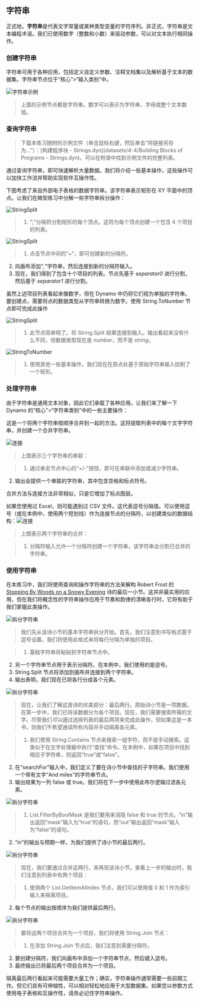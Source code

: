 

## 字符串

正式地，**字符串**是代表文字常量或某种类型变量的字符序列。非正式，字符串是文本编程术语。我们已使用数字（整数和小数）来驱动参数，可以对文本执行相同操作。

### 创建字符串

字符串可用于各种应用，包括定义自定义参数、注释文档集以及解析基于文本的数据集。字符串节点位于“核心”>“输入类别”中。

![字符串示例](images/4-4/4-4-1-005.jpg)

> 上面的示例节点都是字符串。数字可以表示为字符串、字母或整个文本数组。

### 查询字符串

> 下载本练习随附的示例文件（单击鼠标右键，然后单击“将链接另存为...”）：[构建程序块 - Strings.dyn](datasets/4-4/Building Blocks of Programs - Strings.dyn)。可以在附录中找到示例文件的完整列表。

通过查询字符串，即可快速解析大量数据。我们将介绍一些基本操作，这些操作可以加快工作流并帮助实现软件互操作性。

下图考虑了来自外部电子表格的数据字符串。该字符串表示矩形在 XY 平面中的顶点。让我们在微型练习中分解一些字符串拆分操作：

![StringSplit](images/4-4/4-4-1-001.jpg)

> 1. “;”分隔符分割矩形的每个顶点。这将为每个顶点创建一个包含 4 个项目的列表。

![StringSplit](images/4-4/4-4-1-003.jpg)

> 1. 点击节点中间的“*+*”，即可创建新的分隔符。
2. 向画布添加“*,*”字符串，然后连接到新的分隔符输入。
3. 现在，我们得到了包含十个项目的列表。节点先基于 *separator0* 进行分割，然后基于 *separator1* 进行分割。

虽然上述项目列表看起来像数字，但在 Dynamo 中仍将它们视为单独的字符串。要创建点，需要将点的数据类型从字符串转换为数字。使用 String.ToNumber 节点即可完成此操作

![StringSplit](images/4-4/4-4-1-002.jpg)

> 1. 此节点简单明了。将 String.Split 结果连接到输入。输出看起来没有什么不同，但数据类型现在是 *number*，而不是 *string*。

![StringToNumber](images/4-4/4-4-1-004.jpg)

> 1. 使用其他一些基本操作，我们现在在原点处基于原始字符串输入绘制了一个矩形。

### 处理字符串

由于字符串是通用文本对象，因此它们承载了各种应用。让我们来了解一下 Dynamo 的“核心”>“字符串类别”中的一些主要操作：

这是一个将两个字符串按顺序合并到一起的方法。这将提取列表中的每个文字字符串，并创建一个合并字符串。

![连接](images/4-4/4-4-1-007.jpg)

> 上图表示三个字符串的串联：

> 1. 通过单击节点中心的“+/-”按钮，即可在串联中添加或减少字符串。
2. 输出会提供一个串联的字符串，其中包含空格和标点符号。

合并方法与连接方法非常相似，只是它增加了标点图层。

如果您使用过 Excel，则可能遇到过 CSV 文件。这代表逗号分隔值。可以使用逗号（或在本例中，使用两个短划线）作为连接节点的分隔符，以创建类似的数据结构：![连接](images/4-4/4-4-1-006.jpg)

> 上图表示两个字符串的合并：

> 1. 分隔符输入允许一个分隔符创建一个字符串，该字符串会分割已合并的字符串。

### 使用字符串

在本练习中，我们将使用查询和操作字符串的方法来解构 Robert Frost 的 [Stopping By Woods on a Snowy Evening](http://www.poetryfoundation.org/poem/171621) 诗的最后一小节。这并非最实用的应用，但在我们将概念性的字符串操作应用于节奏和韵律的清晰各行时，它将有助于我们掌握此类操作。

![拆分字符串](images/4-4/4-4-4/00.jpg)

> 我们先从该诗小节的基本字符串拆分开始。首先，我们注意到书写格式基于逗号设置。我们将使用此格式来将每行分隔为单独的项目。

> 1. 基础字符串将粘贴到字符串节点中。
2. 另一个字符串节点用于表示分隔符。在本例中，我们使用的是逗号。
3. String.Split 节点将添加到画布并连接到两个字符串。
4. 输出表明，我们现在已将各行分成各个元素。

![拆分字符串](images/4-4/4-4-4/01.jpg)

> 现在，让我们了解这首诗的优美部分：最后两行。原始诗小节是一项数据。在第一步中，我们已将该数据分为各个项目。现在，我们需要搜索所需的文字。尽管我们*可以*通过选择列表的最后两项来完成此操作，但如果这是一本书，则我们不希望通读所有内容并手动隔离各元素。

> 1. 我们使用 String.Contains 节点来搜索一组字符，而不是手动搜索。这类似于在文字处理器中执行“查找”命令。在本例中，如果在项目中找到相应子字符串，则返回“true”或“false”。
2. 在“searchFor”输入中，我们定义了要在诗小节中查找的子字符串。我们使用一个带有文字“And miles”的字符串节点。
3. 输出结果为一列 false 或 true。我们将在下一步中使用此布尔逻辑过滤各元素。

![拆分字符串](images/4-4/4-4-4/02.jpg)

> 1. List.FilterByBoolMask 是我们要用来消隐 false 和 true 的节点。“in”输出返回“mask”输入为“true”的语句，而“out”输出返回“mask”输入为“false”的语句。
2. “in”的输出与预期一样，为我们提供了诗小节的最后两行。

![拆分字符串](images/4-4/4-4-4/03.jpg)

> 现在，我们要通过合并这两行，来再现该诗小节。查看上一步的输出时，我们注意到列表中有两个项目：

> 1. 使用两个 List.GetItemAtIndex 节点，我们可以使用值 0 和 1 作为索引输入来隔离项目。
2. 每个节点的输出按顺序为我们提供最后两行。

![拆分字符串](images/4-4/4-4-4/04.jpg)

> 要将这两个项目合并为一个项目，我们将使用 String.Join 节点：

> 1. 在添加 String.Join 节点后，我们注意到需要分隔符。
2. 要创建分隔符，我们向画布中添加一个字符串节点，然后键入逗号。
3. 最终输出已将最后两个项目合并为一个项目。

隔离最后两行看起来可能需要大量工作；确实，字符串操作通常需要一些前期工作。但它们具有可伸缩性，可以相对轻松地应用于大型数据集。如果您以参数方式使用电子表格和互操作性，请务必记住字符串操作。

